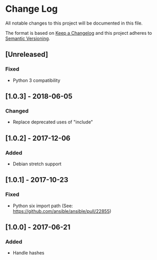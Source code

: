 # Change Log
All notable changes to this project will be documented in this file.

The format is based on [Keep a Changelog](http://keepachangelog.com/)
and this project adheres to [Semantic Versioning](http://semver.org/).

## [Unreleased]
### Fixed
- Python 3 compatibility

## [1.0.3] - 2018-06-05
### Changed
- Replace deprecated uses of "include"

## [1.0.2] - 2017-12-06
### Added
- Debian stretch support

## [1.0.1] - 2017-10-23
### Fixed
- Python six import path (See: https://github.com/ansible/ansible/pull/22855)

## [1.0.0] - 2017-06-21
### Added
- Handle hashes

